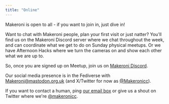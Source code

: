 ```yaml
---
title: "Online"
---
```


Makeroni is open to all - if you want to join in, just dive in!



Want to chat with Makeroni people, plan your first visit or just natter? You'll find us on the Makeroni Discord server where we chat throughout the week, and can coordinate what we get to do on Sunday physical meetups. Or we have Afternoon Hacks where we turn the cameras on and show each other what we are up to.

So, once you are signed up on Meetup, join us on [Makeroni Discord](https://discord.gg/HYYXHSu).

Our social media presence is in the Fediverse with [Makeroni@mastodon.org.uk](https://mastodon.org.uk/@makeroni) (and X/Twitter for now as [@Makeronicc](https://twitter.com/MakeroniCC)).

If you want to contact a human, ping [our email box](mailto:makeronicc@gmail.com) or give us a shout on Twitter where we're [@makeronicc](https://twitter.com/makeronicc).
